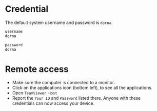 # Credential
The default system username and password is `dorna`.
```bash
username
dorna

password
dorna
```

# Remote access
- Make sure the computer is connected to a monitor.
- Click on the applications icon (bottom left), to see all the applications.
- Open `TeamViewer Host`
- Report the `Your ID` and `Password` listed there. Anyone with these credentials can now access your device.

#